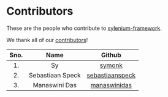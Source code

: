 # Contributors
These are the people who contribute to [sylenium-framework](https://github.com/symonk/sylenium-framework).

We thank all of our [contributors](https://github.com/symonk/sylenium-framework/graphs/contributors)!

| Sno. | Name | Github |
|:----:|:----:|:------:|
| 1. | Sy | [symonk](https://github.com/symonk) |
| 2. | Sebastiaan Speck | [sebastiaanspeck](https://github.com/sebastiaanspeck) |
| 3. | Manaswini Das | [manaswinidas](https://github.com/manaswinidas) |
